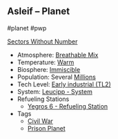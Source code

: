 ## Asleif &ndash; Planet

#planet #pwp 

[Sectors Without Number](https://sectorswithoutnumber.com/sector/bfDcBzTtgpeyLUfwzjio/planet/j82WY4f7IDo7oqPQIUNO)

- Atmosphere: [Breathable Mix](STARS%20WITHOUT%20NUMBER,%20FREE%20EDITION%20-%20obsidian.md#^atmosphere-breathable-mix)
- Temperature: [Warm](STARS%20WITHOUT%20NUMBER,%20FREE%20EDITION%20-%20obsidian.md#^climate-warm)
- Biosphere: [Immiscible](STARS%20WITHOUT%20NUMBER,%20FREE%20EDITION%20-%20obsidian.md#^biosphere-immiscible)
- Population: Several [Millions](STARS%20WITHOUT%20NUMBER,%20FREE%20EDITION%20-%20obsidian.md#^population-size-millions)
- Tech Level: [Early industrial (TL2)](STARS%20WITHOUT%20NUMBER,%20FREE%20EDITION%20-%20obsidian.md#^planetary-tech-level-2)
- System: [Leucipp - System](Leucipp%20-%20System.md)
- Refueling Stations
   - [Yegros 6 - Refueling Station](Yegros%206%20-%20Refueling%20Station.md)
- Tags
   - [Civil War](STARS%20WITHOUT%20NUMBER,%20FREE%20EDITION%20-%20obsidian.md#Civil%20War)
   - [Prison Planet](STARS%20WITHOUT%20NUMBER,%20FREE%20EDITION%20-%20obsidian.md#Prison%20Planet)

